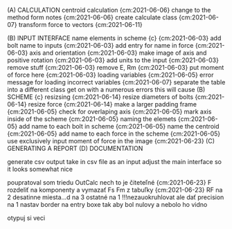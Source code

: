 (A) CALCULATION
    centroid calculation {cm:2021-06-06}
        change to the method form notes {cm:2021-06-06}
    create calculate class {cm:2021-06-07}
    transform force to vectors {cm:2021-06-11}
    
(B) INPUT INTERFACE 
    name elements in scheme {c} {cm:2021-06-03}
        add bolt name to inputs     {cm:2021-06-03}
        add entry for name in force {cm:2021-06-03}
    axis and orientation {cm:2021-06-03}
        make image of axis and positive rotation {cm:2021-06-03}
    add units to the input {cm:2021-06-03}
    remove stuff {cm:2021-06-03}
        remove E, Rm {cm:2021-06-03}
        put moment of force here {cm:2021-06-03}
    loading variables {cm:2021-06-05}
    error message for loading incorrect variables {cm:2021-06-07}
    separate the table into a different class
        get on with a numerous errors this will cause
(B) SCHEME  {c}
    resizsing {cm:2021-06-14}
        resize diameters of bolts {cm:2021-06-14}
        resize force {cm:2021-06-14}
        make a larger padding frame {cm:2021-06-05}
        check for overlaping
    axis {cm:2021-06-05}
        mark axis inside of the scheme {cm:2021-06-05}
    naming the elemets {cm:2021-06-05}
        add name to each bolt in scheme {cm:2021-06-05}
        name the centroid {cm:2021-06-05}
        add name to each force in the scheme {cm:2021-06-05}
    use exclusively input moment of force in the image {cm:2021-06-23}
(C) GENERATING A REPORT
(D) DOCUMENTATION


generate csv output
take in csv file as an input
adjust the main interface so it looks somewhat nice

poupratoval som triedu OutCalc nech to je čiteteľné {cm:2021-06-23}
F rozdeliť na komponenty a vymazať Fs Fm z tabuľky {cm:2021-06-23}
RF na 2 desatinne miesta...d na 3 ostatné na 1
    !!!nezauokruhlovat ale dať precision na 1
    nastav border na entry boxe tak aby bol nulovy a nebolo ho vidno

otypuj si veci